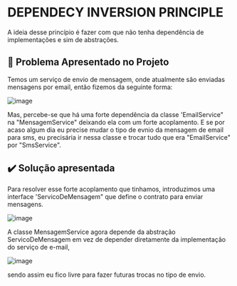 # DEPENDECY INVERSION PRINCIPLE
A ideia desse princípio é fazer com que não tenha dependência de implementações e sim de abstrações.

## :red_circle: Problema Apresentado no Projeto
Temos um serviço de envio de mensagem, onde atualmente são enviadas mensagens por email, então fizemos da seguinte forma:

![image](https://github.com/Ueverson/SOLID/assets/89094981/88568f52-c8e2-41f0-8f53-be55f1c10553)

Mas, percebe-se que há uma forte dependência da classe 'EmailService" na "MensagemService" deixando ela com um forte acoplamento. E se por acaso algum dia eu precise mudar o tipo de evnio da mensagem de email para sms, eu precisária ir nessa classe e trocar tudo que era "EmailService" por "SmsService".

## :heavy_check_mark: Solução apresentada
Para resolver esse forte acoplamento que tinhamos, introduzimos uma interface 'ServicoDeMensagem" que define o contrato para enviar mensagens.

![image](https://github.com/Ueverson/SOLID/assets/89094981/10ffaaab-bead-4c16-81ce-92dcab023f4c)
 
A classe MensagemService agora depende da abstração ServicoDeMensagem em vez de depender diretamente da implementação do serviço de e-mail,

![image](https://github.com/Ueverson/SOLID/assets/89094981/28d82ea2-778d-49d2-92ff-42048f4a3ab8)


sendo assim eu fico livre para fazer futuras trocas no tipo de envio.
